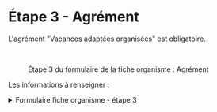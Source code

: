 # Étape 3 - Agrément

L'agrément "Vacances adaptées organisées" est obligatoire.

<figure><img src="../../../.gitbook/assets/Capture d’écran 2025-07-04 à 18.02.26.png" alt=""><figcaption><p>Étape 3 du formulaire de la fiche organisme : Agrément</p></figcaption></figure>

Les informations à renseigner :

<details>

<summary>Formulaire fiche organisme - étape 3</summary>

{% include "../../../.gitbook/includes/formulaire-fiche-organisme-etape-3.md" %}

</details>

